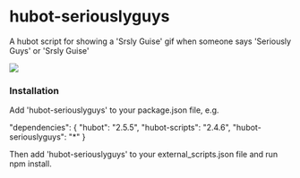hubot-seriouslyguys
===================

A hubot script for showing a 'Srsly Guise' gif when someone says 'Seriously Guys' or 'Srsly Guise'

![](http://i.imgur.com/0lyao5E.gif)

### Installation

Add 'hubot-seriouslyguys' to your package.json file, e.g.

  "dependencies": {
    "hubot":         "2.5.5",
    "hubot-scripts": "2.4.6",
    "hubot-seriouslyguys": "*"
  }

Then add 'hubot-seriouslyguys' to your external_scripts.json file and run npm install.
